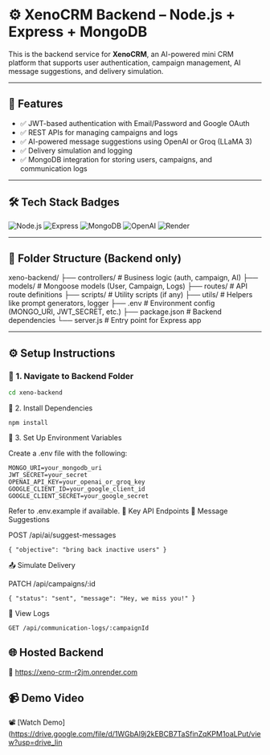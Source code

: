 # ⚙️ XenoCRM Backend – Node.js + Express + MongoDB

This is the backend service for **XenoCRM**, an AI-powered mini CRM platform that supports user authentication, campaign management, AI message suggestions, and delivery simulation.

---

## 🚀 Features

- ✅ JWT-based authentication with Email/Password and Google OAuth  
- ✅ REST APIs for managing campaigns and logs  
- ✅ AI-powered message suggestions using OpenAI or Groq (LLaMA 3)  
- ✅ Delivery simulation and logging  
- ✅ MongoDB integration for storing users, campaigns, and communication logs  

---

## 🛠 Tech Stack Badges

![Node.js](https://img.shields.io/badge/Node.js-339933?style=for-the-badge&logo=nodedotjs&logoColor=white)
![Express](https://img.shields.io/badge/Express-000000?style=for-the-badge&logo=express&logoColor=white)
![MongoDB](https://img.shields.io/badge/MongoDB-4EA94B?style=for-the-badge&logo=mongodb&logoColor=white)
![OpenAI](https://img.shields.io/badge/OpenAI-412991?style=for-the-badge&logo=openai&logoColor=white)
![Render](https://img.shields.io/badge/Render-00979D?style=for-the-badge&logo=render&logoColor=white)

---

## 📁 Folder Structure (Backend only)

xeno-backend/
├── controllers/ # Business logic (auth, campaign, AI)
├── models/ # Mongoose models (User, Campaign, Logs)
├── routes/ # API route definitions
├── scripts/ # Utility scripts (if any)
├── utils/ # Helpers like prompt generators, logger
├── .env # Environment config (MONGO_URI, JWT_SECRET, etc.)
├── package.json # Backend dependencies
└── server.js # Entry point for Express app


---

## ⚙️ Setup Instructions

### 🔹 1. Navigate to Backend Folder

```bash
cd xeno-backend
```
🔹 2. Install Dependencies
```
npm install
```
🔹 3. Set Up Environment Variables

Create a .env file with the following:
```
MONGO_URI=your_mongodb_uri
JWT_SECRET=your_secret
OPENAI_API_KEY=your_openai_or_groq_key
GOOGLE_CLIENT_ID=your_google_client_id
GOOGLE_CLIENT_SECRET=your_google_secret
```

Refer to .env.example if available.
🧠 Key API Endpoints
🧠 Message Suggestions

POST /api/ai/suggest-messages
```
{ "objective": "bring back inactive users" }
```
📤 Simulate Delivery

PATCH /api/campaigns/:id
```
{ "status": "sent", "message": "Hey, we miss you!" }
```
📄 View Logs
```
GET /api/communication-logs/:campaignId
```
## 🌐 Hosted Backend

🔗 https://xeno-crm-r2jm.onrender.com

## 📹 Demo Video

📽 [Watch Demo](https://drive.google.com/file/d/1WGbAl9j2kEBCB7TaSfinZqKPM1oaLPut/view?usp=drive_lin
